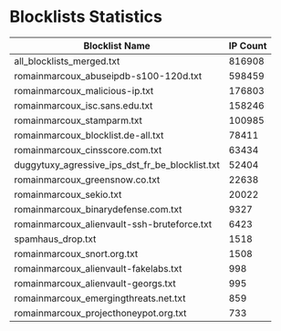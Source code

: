 # Blocklists Statistics
| Blocklist Name | IP Count |
|----|----|
| all_blocklists_merged.txt | 816908 |
| romainmarcoux_abuseipdb-s100-120d.txt | 598459 |
| romainmarcoux_malicious-ip.txt | 176803 |
| romainmarcoux_isc.sans.edu.txt | 158246 |
| romainmarcoux_stamparm.txt | 100985 |
| romainmarcoux_blocklist.de-all.txt | 78411 |
| romainmarcoux_cinsscore.com.txt | 63434 |
| duggytuxy_agressive_ips_dst_fr_be_blocklist.txt | 52404 |
| romainmarcoux_greensnow.co.txt | 22638 |
| romainmarcoux_sekio.txt | 20022 |
| romainmarcoux_binarydefense.com.txt | 9327 |
| romainmarcoux_alienvault-ssh-bruteforce.txt | 6423 |
| spamhaus_drop.txt | 1518 |
| romainmarcoux_snort.org.txt | 1508 |
| romainmarcoux_alienvault-fakelabs.txt | 998 |
| romainmarcoux_alienvault-georgs.txt | 995 |
| romainmarcoux_emergingthreats.net.txt | 859 |
| romainmarcoux_projecthoneypot.org.txt | 733 |

